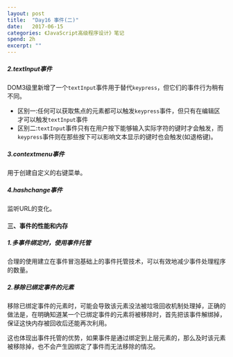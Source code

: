 ```yaml
---
layout: post
title:  "Day16 事件(二)"
date:   2017-06-15
categories: 《JavaScript高级程序设计》笔记
spend: 2h
excerpt: ""
---
```

##### 2.textInput事件
DOM3级里新增了一个`textInput`事件用于替代`keypress`，但它们的事件行为稍有不同。

* 区别一:任何可以获取焦点的元素都可以触发`keypress`事件，但只有在编辑区才可以触发`textInput`事件
* 区别二:`textInput`事件只有在用户按下能够输入实际字符的键时才会触发，而`keypress`事件则在那些按下可以影响文本显示的键时也会触发(如退格键)。

##### 3.contextmenu事件
用于创建自定义的右键菜单。
##### 4.hashchange事件
监听URL的变化。
#### 三、事件的性能和内存
##### 1.多事件绑定时，使用事件托管
合理的使用建立在事件冒泡基础上的事件托管技术，可以有效地减少事件处理程序的数量。
##### 2.移除已绑定事件的元素
移除已绑定事件的元素时，可能会导致该元素没法被垃圾回收机制处理掉，正确的做法是，在明确知道某一个已绑定事件的元素将被移除时，首先把该事件解绑掉，保证这快内存被回收后还能再次利用。

这也体现出事件托管的优势，如果事件是通过绑定到上层元素的，那么及时该元素被移除掉，也不会产生因绑定了事件而无法移除的情况。
